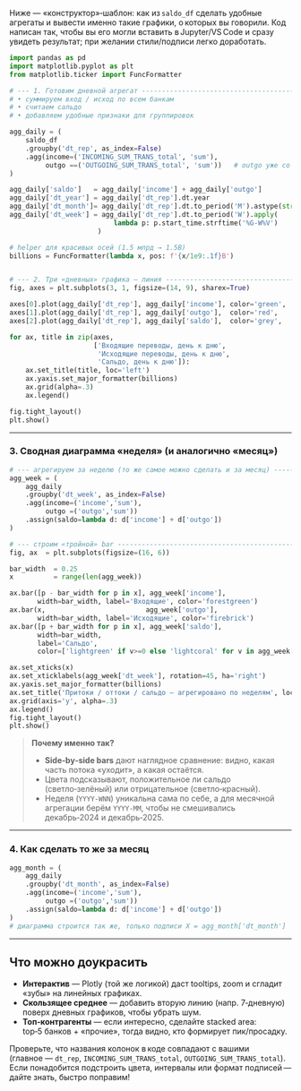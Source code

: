 Ниже — «конструктор»‑шаблон: как из `saldo_df` сделать удобные агрегаты и вывести именно такие графики, о которых вы говорили. Код написан так, чтобы вы его могли вставить в Jupyter/VS Code и сразу увидеть результат; при желании стили/подписи легко доработать.

```python
import pandas as pd
import matplotlib.pyplot as plt
from matplotlib.ticker import FuncFormatter

# --- 1. Готовим дневной агрегат --------------------------------------------- #
# • суммируем вход / исход по всем банкам
# • считаем сальдо
# • добавляем удобные признаки для группировок

agg_daily = (
    saldo_df
    .groupby('dt_rep', as_index=False)
    .agg(income=('INCOMING_SUM_TRANS_total', 'sum'),
         outgo ==('OUTGOING_SUM_TRANS_total', 'sum'))   # outgo уже со знаком «‑»
)

agg_daily['saldo']   = agg_daily['income'] + agg_daily['outgo']
agg_daily['dt_year'] = agg_daily['dt_rep'].dt.year
agg_daily['dt_month']= agg_daily['dt_rep'].dt.to_period('M').astype(str)          # «2024-07»
agg_daily['dt_week'] = agg_daily['dt_rep'].dt.to_period('W').apply(
                          lambda p: p.start_time.strftime('%G‑W%V')               # «2024‑W27»
                      )

# helper для красивых осей (1.5 млрд → 1.5B)
billions = FuncFormatter(lambda x, pos: f'{x/1e9:.1f}B')


# --- 2. Три «дневных» графика — линия ---------------------------------------- #
fig, axes = plt.subplots(3, 1, figsize=(14, 9), sharex=True)

axes[0].plot(agg_daily['dt_rep'], agg_daily['income'], color='green',  label='Входящие')
axes[1].plot(agg_daily['dt_rep'], agg_daily['outgo'],  color='red',    label='Исходящие')
axes[2].plot(agg_daily['dt_rep'], agg_daily['saldo'],  color='grey',   label='Сальдо')

for ax, title in zip(axes,
                     ['Входящие переводы, день к дню',
                      'Исходящие переводы, день к дню',
                      'Сальдо, день к дню']):
    ax.set_title(title, loc='left')
    ax.yaxis.set_major_formatter(billions)
    ax.grid(alpha=.3)
    ax.legend()

fig.tight_layout()
plt.show()
```

---

### 3. Сводная диаграмма «неделя» (и аналогично «месяц»)

```python
# --- агрегируем за неделю (то же самое можно сделать и за месяц) -------------
agg_week = (
    agg_daily
    .groupby('dt_week', as_index=False)
    .agg(income=('income','sum'),
         outgo =('outgo','sum'))
    .assign(saldo=lambda d: d['income'] + d['outgo'])
)

# --- строим «тройной» bar ---------------------------------------------------- #
fig, ax  = plt.subplots(figsize=(16, 6))

bar_width  = 0.25
x          = range(len(agg_week))

ax.bar([p - bar_width for p in x], agg_week['income'],
       width=bar_width, label='Входящие', color='forestgreen')
ax.bar(x,                         agg_week['outgo'],
       width=bar_width, label='Исходящие', color='firebrick')
ax.bar([p + bar_width for p in x], agg_week['saldo'],
       width=bar_width,
       label='Сальдо',
       color=['lightgreen' if v>=0 else 'lightcoral' for v in agg_week['saldo']])

ax.set_xticks(x)
ax.set_xticklabels(agg_week['dt_week'], rotation=45, ha='right')
ax.yaxis.set_major_formatter(billions)
ax.set_title('Притоки / оттоки / сальдо — агрегировано по неделям', loc='left')
ax.grid(axis='y', alpha=.3)
ax.legend()
fig.tight_layout()
plt.show()
```

> **Почему именно так?**  
> * **Side‑by‑side bars** дают наглядное сравнение: видно, какая часть потока «уходит», а какая остаётся.  
> * Цвета подсказывают, положительное ли сальдо (светло‑зелёный) или отрицательное (светло‑красный).  
> * Неделя (`YYYY‑WNN`) уникальна сама по себе, а для месячной агрегации берём `YYYY‑MM`, чтобы не смешивались декабрь‑2024 и декабрь‑2025.

---

### 4. Как сделать то же за месяц

```python
agg_month = (
    agg_daily
    .groupby('dt_month', as_index=False)
    .agg(income=('income','sum'),
         outgo =('outgo','sum'))
    .assign(saldo=lambda d: d['income'] + d['outgo'])
)
# диаграмма строится так же, только подписи X = agg_month['dt_month']
```

---

## Что можно доукрасить

* **Интерактив** — Plotly (той же логикой) даст tooltips, zoom и сгладит «зубы» на линейных графиках.  
* **Скользящее среднее** — добавить вторую линию (напр. 7‑дневную) поверх дневных графиков, чтобы убрать шум.  
* **Топ‑контрагенты** — если интересно, сделайте stacked area: top‑5 банков + «прочие», тогда видно, кто формирует пик/просадку.  

Проверьте, что названия колонок в коде совпадают с вашими (главное — `dt_rep`, `INCOMING_SUM_TRANS_total`, `OUTGOING_SUM_TRANS_total`). Если понадобится подстроить цвета, интервалы или формат подписей — дайте знать, быстро поправим!
